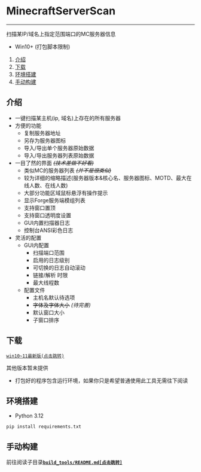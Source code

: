 # MinecraftServerScan

---

扫描某IP/域名上指定范围端口的MC服务器信息

* Win10+ (打包脚本限制)

1. [介绍](#介绍)
2. [下载](#下载)
3. [环境搭建](#环境搭建)
4. [手动构建](#手动构建)

## 介绍

* 一键扫描某主机(ip, 域名)上存在的所有服务器
* 方便的功能
    * 复制服务器地址
    * 另存为服务器图标
    * 导入/导出单个服务器原始数据
    * 导入/导出服务器列表原始数据
* 一目了然的界面 ~~_(技术差做不好看)_~~
    * 类似MC的服务器列表 ~~_(并不是很类似)_~~
    * 较为详细的缩略描述(服务器版本&核心名、服务器图标、MOTD、最大在线人数、在线人数)
    * 大部分功能区域鼠标悬浮有操作提示
    * 显示Forge服务端模组列表
    * 支持窗口置顶
    * 支持窗口透明度设置
    * GUI内置扫描器日志
    * 控制台ANSI彩色日志
* 灵活的配置
    * GUI内配置
        * 扫描端口范围
        * 启用的日志级别
        * 可切换的日志自动滚动
        * 链接/解析 时限
        * 最大线程数
    * 配置文件
        * 主机名默认待选项
        * ~~字体及字体大小~~ _(待完善)_
        * 默认窗口大小
        * 子窗口排序

## 下载

[`win10~11最新版(点击跳转)`](https://github.com/C418-11/MinecrftServerScan/releases/latest)

其他版本暂未提供

* 打包好的程序包含运行环境，如果你只是希望普通使用此工具无需往下阅读

## 环境搭建

* Python 3.12

```commandline
pip install requirements.txt
```

## 手动构建

前往阅读子目录[**`build_tools/README.md[点击跳转]`**](./build_tools/README.md)


